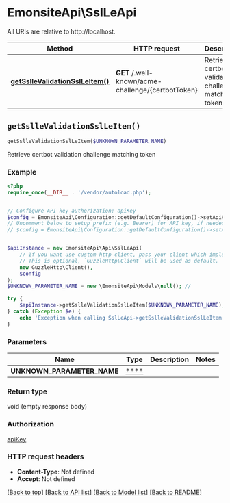 # EmonsiteApi\SslLeApi

All URIs are relative to http://localhost.

Method | HTTP request | Description
------------- | ------------- | -------------
[**getSslleValidationSslLeItem()**](SslLeApi.md#getSslleValidationSslLeItem) | **GET** /.well-known/acme-challenge/{certbotToken} | Retrieve certbot validation challenge matching token


## `getSslleValidationSslLeItem()`

```php
getSslleValidationSslLeItem($UNKNOWN_PARAMETER_NAME)
```

Retrieve certbot validation challenge matching token

### Example

```php
<?php
require_once(__DIR__ . '/vendor/autoload.php');


// Configure API key authorization: apiKey
$config = EmonsiteApi\Configuration::getDefaultConfiguration()->setApiKey('Authorization', 'YOUR_API_KEY');
// Uncomment below to setup prefix (e.g. Bearer) for API key, if needed
// $config = EmonsiteApi\Configuration::getDefaultConfiguration()->setApiKeyPrefix('Authorization', 'Bearer');


$apiInstance = new EmonsiteApi\Api\SslLeApi(
    // If you want use custom http client, pass your client which implements `GuzzleHttp\ClientInterface`.
    // This is optional, `GuzzleHttp\Client` will be used as default.
    new GuzzleHttp\Client(),
    $config
);
$UNKNOWN_PARAMETER_NAME = new \EmonsiteApi\Models\null(); // 

try {
    $apiInstance->getSslleValidationSslLeItem($UNKNOWN_PARAMETER_NAME);
} catch (Exception $e) {
    echo 'Exception when calling SslLeApi->getSslleValidationSslLeItem: ', $e->getMessage(), PHP_EOL;
}
```

### Parameters

Name | Type | Description  | Notes
------------- | ------------- | ------------- | -------------
 **UNKNOWN_PARAMETER_NAME** | [****](../Model/.md)|  |

### Return type

void (empty response body)

### Authorization

[apiKey](../../README.md#apiKey)

### HTTP request headers

- **Content-Type**: Not defined
- **Accept**: Not defined

[[Back to top]](#) [[Back to API list]](../../README.md#endpoints)
[[Back to Model list]](../../README.md#models)
[[Back to README]](../../README.md)
